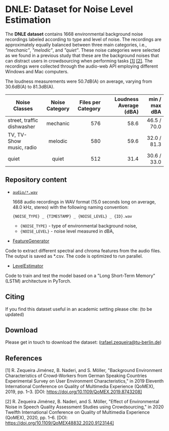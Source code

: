 # DNLE: Dataset for Noise Level Estimation

The **DNLE dataset** contains 1668 environmental background noise recordings labeled according to type and level of noise.
The recordings are approximately equally balanced between three main categories, i.e., *"mechanic"*, *"melodic"*, and *"quiet"*. These noise categories were selected as we found in a previous study that these are the background noises that can distract users in crowdsourcing when performing tasks [[1]](#1) [[2]](#2).
The recordings were collected through the audio-web API employing different Windows and Mac computers.

The loudness measurements were 50.7dB(A) on average, varying from 30.6dB(A) to 81.3dB(A).


| Noise Classes | Noise Category           | Files per<br>Category  | Loudness Average<br>(dBA) | min / max <br> dBA |
| ------------- |:-------------:| -----:|--------:|--------:|
| street, traffic <br> dishwasher  | mechanic | 576 | 58.6 | 46.5 / 70.0 |
| TV, TV-Show <br> music, radio    | melodic  | 580 | 59.6 | 32.0 / 81.3 |
| quiet                            | quiet    | 512 | 31.4 | 30.6 / 33.0 |


## Repository content

- [`audio/*.wav`](audio/)

  1668 audio recordings in WAV format (15.0 seconds long on average, 48.0 kHz, stereo) with the following naming convention:
  
  `{NOISE_TYPE} _ {TIMESTAMP} _ {NOISE_LEVEL} _ {ID}.wav`
  
  - `{NOISE_TYPE}` - type of environmental background noise,
  - `{NOISE_LEVEL}` - noise level measured in dBA,
  
- [FeatureGenerator](FeatureGenerator/)

Code to extract different spectral and chroma features from the audio files. The output is saved as *.csv. The code is optimized to run parallel.

- [LevelEstimator](LevelEstimator/)

Code to train and test the model based on a "Long Short-Term Memory" (LSTM) architecture in PyTorch.


## Citing

If you find this dataset useful in an academic setting please cite:
(to be updated)


## Download

Please get in touch to download the dataset: (rafael.zequeira@tu-berlin.de)


## References

<a id="1">[1]</a>
R. Zequeira Jiménez, B. Naderi, and S. Möller, "Background Environment Characteristics of Crowd-Workers from German Speaking Countries Experimental Survey on User Environment Characteristics," in 2019 Eleventh International Conference on Quality of Multimedia Experience (QoMEX), 2019, pp. 1–3. [DOI: https://doi.org/10.1109/QoMEX.2019.8743208]

<a id="2">[2]</a>
R. Zequeira Jiménez, B. Naderi, and S. Möller, "Effect of Environmental Noise in Speech Quality Assessment Studies using Crowdsourcing," in 2020 Twelfth International Conference on Quality of Multimedia Experience (QoMEX), 2020, pp. 1–6. [DOI: https://doi.org/10.1109/QoMEX48832.2020.9123144]